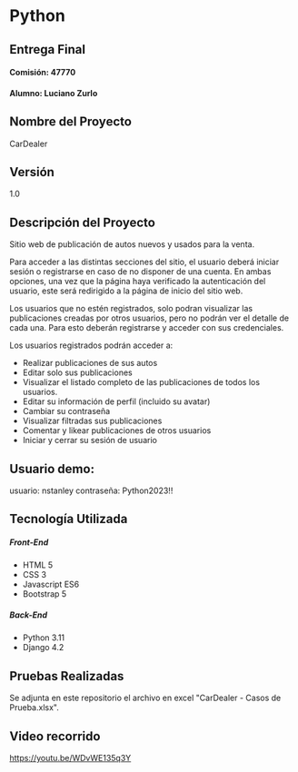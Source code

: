 # Python
## Entrega Final
#### Comisión: 47770
#### Alumno: Luciano Zurlo

## Nombre del Proyecto
CarDealer

## Versión
1.0

## Descripción del Proyecto
Sitio web de publicación de autos nuevos y usados para la venta.

Para acceder a las distintas secciones del sitio, el usuario deberá iniciar sesión o registrarse en caso de no disponer de una cuenta. En ambas opciones, una vez que la página haya verificado la autenticación del usuario, este será redirigido a la página de inicio del sitio web.

Los usuarios que no estén registrados, solo podran visualizar las publicaciones creadas por otros usuarios, pero no podrán ver el detalle de cada una. Para esto deberán registrarse y acceder con sus credenciales.

Los usuarios registrados podrán acceder a:
- Realizar publicaciones de sus autos
- Editar solo sus publicaciones
- Visualizar el listado completo de las publicaciones de todos los usuarios.
- Editar su información de perfil (incluido su avatar)
- Cambiar su contraseña
- Visualizar filtradas sus publicaciones
- Comentar y likear publicaciones de otros usuarios
- Iniciar y cerrar su sesión de usuario

## Usuario demo:
usuario: nstanley
contraseña: Python2023!!

## Tecnología Utilizada

##### Front-End
- HTML 5
- CSS 3
- Javascript ES6
- Bootstrap 5

##### Back-End
- Python 3.11
- Django 4.2

## Pruebas Realizadas
Se adjunta en este repositorio el archivo en excel "CarDealer - Casos de Prueba.xlsx".

## Video recorrido
https://youtu.be/WDvWE135q3Y

